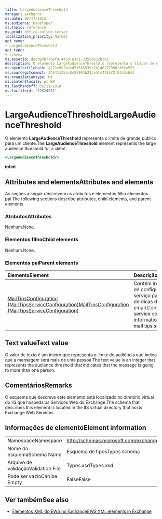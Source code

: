 ```yaml
---
title: LargeAudienceThreshold
manager: sethgros
ms.date: 09/17/2015
ms.audience: Developer
ms.topic: reference
ms.prod: office-online-server
localization_priority: Normal
api_name:
- LargeAudienceThreshold
api_type:
- schema
ms.assetid: dacd9db7-b8f0-445d-a3d1-3356b8c2bcd1
description: O elemento LargeAudienceThreshold representa o limite de grande público para um cliente.
ms.openlocfilehash: a222e992ba2d716f6539c7b146277358a76fe552
ms.sourcegitcommit: 34041125dc8c5f993b21cebfc4f8b72f0fd2cb6f
ms.translationtype: MT
ms.contentlocale: pt-BR
ms.lasthandoff: 06/11/2018
ms.locfileid: "19824201"
---
```

# <a name="largeaudiencethreshold"></a><span data-ttu-id="28a39-103">LargeAudienceThreshold</span><span class="sxs-lookup"><span data-stu-id="28a39-103">LargeAudienceThreshold</span></span>

<span data-ttu-id="28a39-104">O elemento **LargeAudienceThreshold** representa o limite de grande público para um cliente.</span><span class="sxs-lookup"><span data-stu-id="28a39-104">The **LargeAudienceThreshold** element represents the large audience threshold for a client.</span></span> 
  
```XML
<LargeAudienceThreshold/>
```

 <span data-ttu-id="28a39-105">**int**</span><span class="sxs-lookup"><span data-stu-id="28a39-105">**int**</span></span>
## <a name="attributes-and-elements"></a><span data-ttu-id="28a39-106">Attributes and elements</span><span class="sxs-lookup"><span data-stu-id="28a39-106">Attributes and elements</span></span>

<span data-ttu-id="28a39-107">As seções a seguir descrevem os atributos e elementos filho elementos pai.</span><span class="sxs-lookup"><span data-stu-id="28a39-107">The following sections describe attributes, child elements, and parent elements.</span></span>
  
### <a name="attributes"></a><span data-ttu-id="28a39-108">Atributos</span><span class="sxs-lookup"><span data-stu-id="28a39-108">Attributes</span></span>

<span data-ttu-id="28a39-109">Nenhum.</span><span class="sxs-lookup"><span data-stu-id="28a39-109">None.</span></span>
  
### <a name="child-elements"></a><span data-ttu-id="28a39-110">Elementos filho</span><span class="sxs-lookup"><span data-stu-id="28a39-110">Child elements</span></span>

<span data-ttu-id="28a39-111">Nenhum.</span><span class="sxs-lookup"><span data-stu-id="28a39-111">None.</span></span>
  
### <a name="parent-elements"></a><span data-ttu-id="28a39-112">Elementos pai</span><span class="sxs-lookup"><span data-stu-id="28a39-112">Parent elements</span></span>

|<span data-ttu-id="28a39-113">**Elemento**</span><span class="sxs-lookup"><span data-stu-id="28a39-113">**Element**</span></span>|<span data-ttu-id="28a39-114">**Descrição**</span><span class="sxs-lookup"><span data-stu-id="28a39-114">**Description**</span></span>|
|:-----|:-----|
|[<span data-ttu-id="28a39-115">MailTipsConfiguration (MailTipsServiceConfiguration)</span><span class="sxs-lookup"><span data-stu-id="28a39-115">MailTipsConfiguration (MailTipsServiceConfiguration)</span></span>](mailtipsconfiguration-mailtipsserviceconfiguration.md) <br/> |<span data-ttu-id="28a39-116">Contém informações de configuração de serviço para o serviço de dicas de email.</span><span class="sxs-lookup"><span data-stu-id="28a39-116">Contains service configuration information for the mail tips service.</span></span>  <br/> |
   
## <a name="text-value"></a><span data-ttu-id="28a39-117">Text value</span><span class="sxs-lookup"><span data-stu-id="28a39-117">Text value</span></span>

<span data-ttu-id="28a39-118">O valor de texto é um inteiro que representa o limite de audiência que indica que a mensagem será mais de uma pessoa.</span><span class="sxs-lookup"><span data-stu-id="28a39-118">The text value is an integer that represents the audience threshold that indicates that the message is going to more than one person.</span></span>
  
## <a name="remarks"></a><span data-ttu-id="28a39-119">Comentários</span><span class="sxs-lookup"><span data-stu-id="28a39-119">Remarks</span></span>

<span data-ttu-id="28a39-120">O esquema que descreve este elemento está localizado no diretório virtual do IIS que hospeda os Serviços Web do Exchange.</span><span class="sxs-lookup"><span data-stu-id="28a39-120">The schema that describes this element is located in the IIS virtual directory that hosts Exchange Web Services.</span></span>
  
## <a name="element-information"></a><span data-ttu-id="28a39-121">Informações de elemento</span><span class="sxs-lookup"><span data-stu-id="28a39-121">Element information</span></span>

|||
|:-----|:-----|
|<span data-ttu-id="28a39-122">Namespace</span><span class="sxs-lookup"><span data-stu-id="28a39-122">Namespace</span></span>  <br/> |http://schemas.microsoft.com/exchange/services/2006/types  <br/> |
|<span data-ttu-id="28a39-123">Nome do esquema</span><span class="sxs-lookup"><span data-stu-id="28a39-123">Schema Name</span></span>  <br/> |<span data-ttu-id="28a39-124">Esquema de tipos</span><span class="sxs-lookup"><span data-stu-id="28a39-124">Types schema</span></span>  <br/> |
|<span data-ttu-id="28a39-125">Arquivo de validação</span><span class="sxs-lookup"><span data-stu-id="28a39-125">Validation File</span></span>  <br/> |<span data-ttu-id="28a39-126">Types.xsd</span><span class="sxs-lookup"><span data-stu-id="28a39-126">Types.xsd</span></span>  <br/> |
|<span data-ttu-id="28a39-127">Pode ser vazio</span><span class="sxs-lookup"><span data-stu-id="28a39-127">Can be Empty</span></span>  <br/> |<span data-ttu-id="28a39-128">False</span><span class="sxs-lookup"><span data-stu-id="28a39-128">False</span></span>  <br/> |
   
## <a name="see-also"></a><span data-ttu-id="28a39-129">Ver também</span><span class="sxs-lookup"><span data-stu-id="28a39-129">See also</span></span>



- [<span data-ttu-id="28a39-130">Elementos XML do EWS no Exchange</span><span class="sxs-lookup"><span data-stu-id="28a39-130">EWS XML elements in Exchange</span></span>](ews-xml-elements-in-exchange.md)

